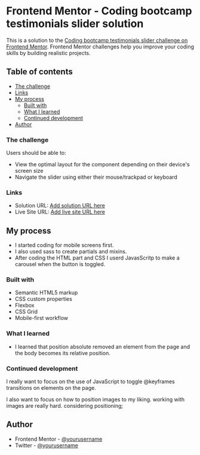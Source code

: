 # Frontend Mentor - Coding bootcamp testimonials slider solution

This is a solution to the [Coding bootcamp testimonials slider challenge on Frontend Mentor](https://www.frontendmentor.io/challenges/coding-bootcamp-testimonials-slider-4FNyLA8JL). Frontend Mentor challenges help you improve your coding skills by building realistic projects. 

## Table of contents

  - [The challenge](#the-challenge)
  - [Links](#links)
- [My process](#my-process)
  - [Built with](#built-with)
  - [What I learned](#what-i-learned)
  - [Continued development](#continued-development)
- [Author](#author)


### The challenge

Users should be able to:

- View the optimal layout for the component depending on their device's screen size
- Navigate the slider using either their mouse/trackpad or keyboard


### Links

- Solution URL: [Add solution URL here](https://your-solution-url.com)
- Live Site URL: [Add live site URL here](https://your-live-site-url.com)

## My process
- I started coding for mobile screens first.
- I also used sass to create partials and mixins.
- After coding the HTML part and CSS I userd JavasScritp to make a carousel when the button is toggled.

### Built with

- Semantic HTML5 markup
- CSS custom properties
- Flexbox
- CSS Grid
- Mobile-first workflow

### What I learned
- I learned that position absolute removed an element from the page and the body becomes its relative position.


### Continued development

I really want to focus on the use of JavaScript to toggle @keyframes transitions on elements on the page.

I also want to focus on how to position images to my liking. working with images are really hard. considering positioning; 

## Author

- Frontend Mentor - [@yourusername](https://www.frontendmentor.io/profile/yourusername)
- Twitter - [@yourusername](https://www.twitter.com/Kamas_DEV)
